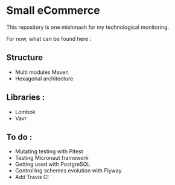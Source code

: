 # Small eCommerce

This repository is one mishmash for my technological monitoring.

For now, what can be found here :  

## Structure
- Multi modules Maven
- Hexagonal architecture

## Libraries :
- Lombok
- Vavr

## To do :
- Mutating testing with Pitest
- Testing Micronaut framework
- Getting used with PostgreSQL
- Controlling schemes evolution with Flyway
- Add Travis CI